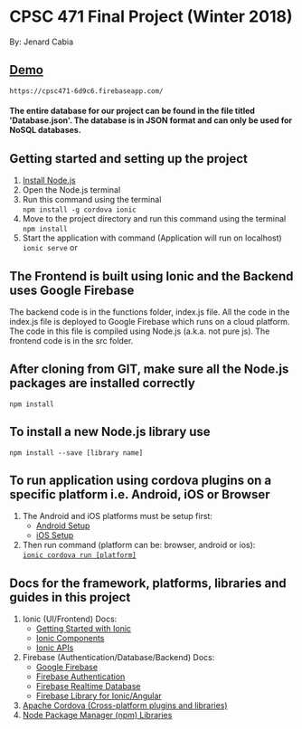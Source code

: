 # CPSC 471 Final Project (Winter 2018)
By: Jenard Cabia

## [Demo](https://cpsc471-6d9c6.firebaseapp.com)
    https://cpsc471-6d9c6.firebaseapp.com/

#### The entire database for our project can be found in the file titled 'Database.json'. The database is in JSON format and can only be used for NoSQL databases.


## Getting started and setting up the project
1. [Install Node.js](https://nodejs.org/en/)
2. Open the Node.js terminal
3. Run this command using the terminal  
    `npm install -g cordova ionic`
4. Move to the project directory and run this command using the terminal  
    `npm install`
5. Start the application with command (Application will run on localhost)  
    `ionic serve` or   


## The Frontend is built using Ionic and the Backend uses Google Firebase
The backend code is in the functions folder, index.js file. All the code in the index.js file is deployed to Google Firebase which runs on a cloud platform. The code in this file is compiled using Node.js (a.k.a. not pure js). The frontend code is in the src folder.


## After cloning from GIT, make sure all the Node.js packages are installed correctly
    npm install


## To install a new Node.js library use
    npm install --save [library name]


## To run application using cordova plugins on a specific platform i.e. Android, iOS or Browser
1. The Android and iOS platforms must be setup first:   
    * [Android Setup](https://cordova.apache.org/docs/en/latest/guide/platforms/android/index.html)  
    * [iOS Setup](https://cordova.apache.org/docs/en/latest/guide/platforms/ios/index.html)  
2. Then run command (platform can be: browser, android or ios):  
    [`ionic cordova run [platform]`](https://ionicframework.com/docs/cli/cordova/run/)  


## Docs for the framework, platforms, libraries and guides in this project
1. Ionic (UI/Frontend) Docs:  
    * [Getting Started with Ionic](https://ionicframework.com/getting-started)  
    * [Ionic Components](https://ionicframework.com/docs/components)  
    * [Ionic APIs](https://ionicframework.com/docs/api)  
2. Firebase (Authentication/Database/Backend) Docs:  
    * [Google Firebase](https://firebase.google.com/docs/)  
    * [Firebase Authentication](https://firebase.google.com/docs/auth)  
    * [Firebase Realtime Database](https://firebase.google.com/docs/database)  
    * [Firebase Library for Ionic/Angular](https://github.com/angular/angularfire2)  
3. [Apache Cordova (Cross-platform plugins and libraries)](https://cordova.apache.org/plugins/)  
4. [Node Package Manager (npm) Libraries](https://www.npmjs.com/)  
